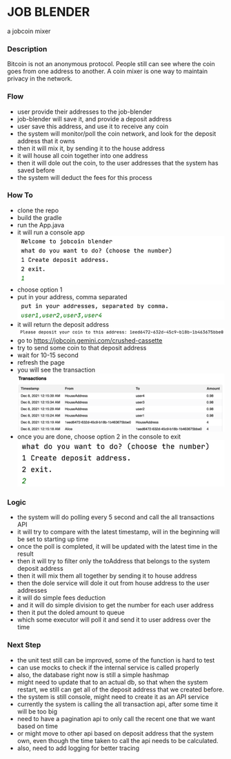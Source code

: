 JOB BLENDER
=============

a jobcoin mixer


### Description

Bitcoin is not an anonymous protocol. People still can see where the coin goes from one address to another. 
A coin mixer is one way to maintain privacy in the network.

### Flow
- user provide their addresses to the job-blender
- job-blender will save it, and provide a deposit address
- user save this address, and use it to receive any coin
- the system will monitor/poll the coin network, and look for the deposit address that it owns
- then it will mix it, by sending it to the house address
- it will house all coin together into one address
- then it will dole out the coin, to the user addresses that the system has saved before
- the system will deduct the fees for this process

### How To
- clone the repo
- build the gradle
- run the App.java
- it will run a console app
![Alt text](image/option.png?raw=true "Option")
- choose option 1
- put in your address, comma separated
![Alt text](image/insert_address.png?raw=true "Input")
- it will return the deposit address
![Alt text](image/deposit_address.png?raw=true "Deposit")
- go to https://jobcoin.gemini.com/crushed-cassette
- try to send some coin to that deposit address
- wait for 10-15 second
- refresh the page
- you will see the transaction
![Alt text](image/transactions.png?raw=true "Transactions")
- once you are done, choose option 2 in the console to exit
![Alt text](image/exit.png?raw=true "Exit")

### Logic
- the system will do polling every 5 second and call the all transactions API
- it will try to compare with the latest timestamp, will in the beginning will be set to starting up time
- once the poll is completed, it will be updated with the latest time in the result
- then it will try to filter only the toAddress that belongs to the system deposit address
- then it will mix them all together by sending it to house address
- then the dole service will dole it out from house address to the user addresses
- it will do simple fees deduction
- and it will do simple division to get the number for each user address
- then it put the doled amount to queue
- which some executor will poll it and send it to user address over the time

### Next Step
- the unit test still can be improved, some of the function is hard to test
- can use mocks to check if the internal service is called properly
- also, the database right now is still a simple hashmap
- might need to update that to an actual db, so that when the system restart, we still can get all of the deposit address that we created before.
- the system is still console, might need to create it as an API service
- currently the system is calling the all transaction api, after some time it will be too big
- need to have a pagination api to only call the recent one that we want based on time
- or might move to other api based on deposit address that the system own, even though the time taken to call the api needs to be calculated.
- also, need to add logging for better tracing